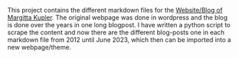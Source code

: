 This project contains the different markdown files for the [Website/Blog of Margitta Kupler](https://margitta-kupler.de/). The original webpage was done in wordpress and the blog is done over the years in one long blogpost. I have written a python script to scrape the content and now there are the different blog-posts one in each markdown file from 2012 until June 2023, which then can be imported into a new webpage/theme.
